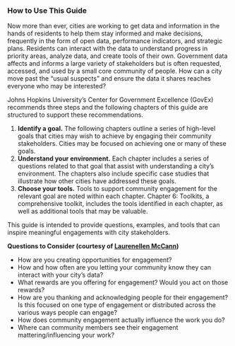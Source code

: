 ### How to Use This Guide

Now more than ever, cities are working to get data and information in the hands of residents to help them stay informed and make decisions, frequently in the form of open data, performance indicators, and strategic plans. Residents can interact with the data to understand progress in priority areas, analyze data, and create tools of their own. Government data affects and informs a large variety of stakeholders but is often requested, accessed, and used by a small core community of people. How can a city move past the “usual suspects” and ensure the data it shares reaches everyone who may be interested?

Johns Hopkins University’s Center for Government Excellence (GovEx) recommends three steps and the following chapters of this guide are structured to support these recommendations.


1. **Identify a goal.** The following chapters outline a series of high-level goals that cities may wish to achieve by engaging their community stakeholders. Cities may be focused on achieving one or many of these goals.
2. **Understand your environment.** Each chapter includes a series of questions related to that goal that assist with understanding a city’s environment. The chapters also include specific case studies that illustrate how other cities have addressed these goals.
3. **Choose your tools.** Tools to support community engagement for the relevant goal are noted within each chapter. Chapter 6: Toolkits, a comprehensive toolkit, includes the tools identified in each chapter, as well as additional tools that may be valuable.

This guide is intended to provide questions, examples, and tools that can inspire meaningful engagements with city stakeholders.

**Questions to Consider (courtesy of [Laurenellen McCann](http://laurenellen.com/))**
* How are you creating opportunities for engagement?
* How and how often are you letting your community know they can interact with your city’s data?
* What rewards are you offering for engagement? Would you act on those rewards?
* How are you thanking and acknowledging people for their engagement? Is this focused on one type of engagement or distributed across the various ways people can engage?
* How does community engagement actually influence the work you do?
* Where can community members see their engagement mattering/influencing your work?
